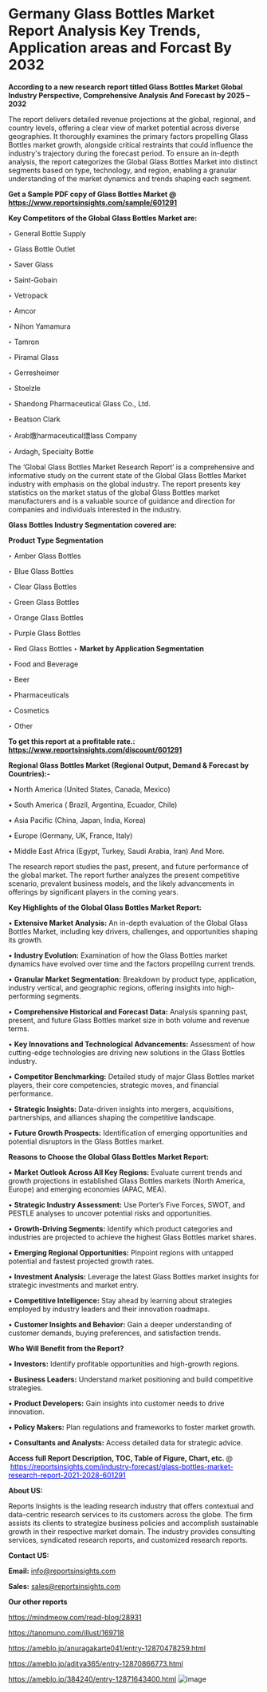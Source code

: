 # Germany Glass Bottles Market Report Analysis Key Trends, Application areas and Forcast By 2032

<strong>According to a new research report titled Glass Bottles Market Global Industry Perspective, Comprehensive Analysis And Forecast by 2025 – 2032</strong>

The report delivers detailed revenue projections at the global, regional, and country levels, offering a clear view of market potential across diverse geographies. It thoroughly examines the primary factors propelling Glass Bottles market growth, alongside critical restraints that could influence the industry's trajectory during the forecast period. To ensure an in-depth analysis, the report categorizes the Global Glass Bottles Market into distinct segments based on type, technology, and region, enabling a granular understanding of the market dynamics and trends shaping each segment.

<strong>Get a Sample PDF copy of Glass Bottles Market </strong><strong>@<a href=https://www.reportsinsights.com/sample/601291 style=color:#0000ff;> https://www.reportsinsights.com/sample/601291</a></strong></font>

<strong>Key Competitors of the Global Glass Bottles Market are:</strong>

‣ General Bottle Supply

‣ Glass Bottle Outlet

‣ Saver Glass

‣ Saint-Gobain

‣ Vetropack

‣ Amcor

‣ Nihon Yamamura

‣ Tamron

‣ Piramal Glass

‣ Gerresheimer

‣ Stoelzle

‣ Shandong Pharmaceutical Glass Co., Ltd.

‣ Beatson Clark

‣ Arab燩harmaceutical燝lass Company

‣ Ardagh, Specialty Bottle

The ‘Global Glass Bottles Market Research Report’ is a comprehensive and informative study on the current state of the Global Glass Bottles Market industry with emphasis on the global industry. The report presents key statistics on the market status of the global Glass Bottles market manufacturers and is a valuable source of guidance and direction for companies and individuals interested in the industry.

<strong>Glass Bottles Industry Segmentation covered are:</strong>

<strong>Product Type Segmentation</strong>

‣ Amber Glass Bottles

‣ Blue Glass Bottles

‣ Clear Glass Bottles

‣ Green Glass Bottles

‣ Orange Glass Bottles

‣ Purple Glass Bottles

‣ Red Glass Bottles
‣ 
<strong>Market by Application Segmentation</strong>

‣ Food and Beverage

‣ Beer

‣ Pharmaceuticals

‣ Cosmetics

‣ Other

<strong>To get this report at a profitable rate.: <a href=https://www.reportsinsights.com/discount/601291 style=color:#0000ff;>https://www.reportsinsights.com/discount/601291</a></strong></font>

<strong>Regional Glass Bottles Market (Regional Output, Demand &amp; Forecast by Countries):-</strong>

• North America (United States, Canada, Mexico)

• South America ( Brazil, Argentina, Ecuador, Chile)

• Asia Pacific (China, Japan, India, Korea)

• Europe (Germany, UK, France, Italy)

• Middle East Africa (Egypt, Turkey, Saudi Arabia, Iran) And More.

The research report studies the past, present, and future performance of the global market. The report further analyzes the present competitive scenario, prevalent business models, and the likely advancements in offerings by significant players in the coming years.

<strong>Key Highlights of the Global Glass Bottles Market Report:</strong>

• <strong>Extensive Market Analysis:</strong> An in-depth evaluation of the Global Glass Bottles Market, including key drivers, challenges, and opportunities shaping its growth.

• <strong>Industry Evolution:</strong> Examination of how the Glass Bottles market dynamics have evolved over time and the factors propelling current trends.

• <strong>Granular Market Segmentation:</strong> Breakdown by product type, application, industry vertical, and geographic regions, offering insights into high-performing segments.

• <strong>Comprehensive Historical and Forecast Data:</strong> Analysis spanning past, present, and future Glass Bottles market size in both volume and revenue terms.

• <strong>Key Innovations and Technological Advancements:</strong> Assessment of how cutting-edge technologies are driving new solutions in the Glass Bottles industry.

• <strong>Competitor Benchmarking:</strong> Detailed study of major Glass Bottles market players, their core competencies, strategic moves, and financial performance.

• <strong>Strategic Insights:</strong> Data-driven insights into mergers, acquisitions, partnerships, and alliances shaping the competitive landscape.

• <strong>Future Growth Prospects:</strong> Identification of emerging opportunities and potential disruptors in the Glass Bottles market.

<strong>Reasons to Choose the Global Glass Bottles Market Report:</strong>

• <strong>Market Outlook Across All Key Regions:</strong> Evaluate current trends and growth projections in established Glass Bottles markets (North America, Europe) and emerging economies (APAC, MEA).

• <strong>Strategic Industry Assessment:</strong> Use Porter’s Five Forces, SWOT, and PESTLE analyses to uncover potential risks and opportunities.

• <strong>Growth-Driving Segments:</strong> Identify which product categories and industries are projected to achieve the highest Glass Bottles market shares.

• <strong>Emerging Regional Opportunities:</strong> Pinpoint regions with untapped potential and fastest projected growth rates.

• <strong>Investment Analysis:</strong> Leverage the latest Glass Bottles market insights for strategic investments and market entry.

• <strong>Competitive Intelligence:</strong> Stay ahead by learning about strategies employed by industry leaders and their innovation roadmaps.

• <strong>Customer Insights and Behavior:</strong> Gain a deeper understanding of customer demands, buying preferences, and satisfaction trends.

<strong>Who Will Benefit from the Report?</strong>

• <strong>Investors:</strong> Identify profitable opportunities and high-growth regions.

• <strong>Business Leaders:</strong> Understand market positioning and build competitive strategies.

• <strong>Product Developers:</strong> Gain insights into customer needs to drive innovation.

• <strong>Policy Makers:</strong> Plan regulations and frameworks to foster market growth.

• <strong>Consultants and Analysts:</strong> Access detailed data for strategic advice.
</ul>
<strong>Access full Report Description, TOC, Table of Figure, Chart, etc. </strong>@  <a href=https://reportsinsights.com/industry-forecast/glass-bottles-market-research-report-2021-2028-601291 style=color:#0000ff;>https://reportsinsights.com/industry-forecast/glass-bottles-market-research-report-2021-2028-601291</a></font>

<strong><strong>About US</strong>:</strong>

Reports Insights is the leading research industry that offers contextual and data-centric research services to its customers across the globe. The firm assists its clients to strategize business policies and accomplish sustainable growth in their respective market domain. The industry provides consulting services, syndicated research reports, and customized research reports.

<strong>Contact US:</strong>

<p class=""""><b>Email:</b> <a href=mailto:info@reportsinsights.com>info@reportsinsights.com</a></p>
<p class=""""><b>Sales:</b> <a href=mailto:sales@reportsinsights.com>sales@reportsinsights.com</a></p>

<strong>Our other reports</strong>

<a href=https://mindmeow.com/read-blog/28931>https://mindmeow.com/read-blog/28931</a>

<a href=https://tanomuno.com/illust/169718>https://tanomuno.com/illust/169718</a>

<a href=https://ameblo.jp/anuragakarte041/entry-12870478259.html>https://ameblo.jp/anuragakarte041/entry-12870478259.html</a>

<a href=https://ameblo.jp/aditya365/entry-12870866773.html>https://ameblo.jp/aditya365/entry-12870866773.html</a>

<a href=https://ameblo.jp/384240/entry-12871643400.html>https://ameblo.jp/384240/entry-12871643400.html</a>
![image](https://github.com/user-attachments/assets/32b295fa-97c9-4544-bece-1b218b5e37ef)
